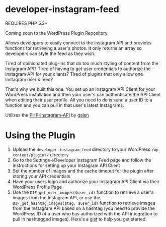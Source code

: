 developer-instagram-feed
================

REQUIRES PHP 5.3+

Coming soon to the WordPress Plugin Repository.

Allows developers to easily connect to the Instagram API and provides functions for retrieving a user's photos. It only returns an array so developers can style the feed as they wish.

Tired of opinionated plug-ins that do too much styling of content from the Instagram API? Tired of having to get user credentials to authorize the Instagram API for your clients? Tired of plugins that only allow one Instagram user's feed?

That's why we built this one. You set up an Instagram API Client for your WordPress installation and then your user's can authenticate the API Client when editing their user profile. All you need to do is send a user ID to a function and you can pull in that user's latest Instagrams.

Utilizes the [PHP-Instagram-API](https://github.com/galen/PHP-Instagram-API) by [galen](https://github.com/galen/)

Using the Plugin
==========

1.  Upload the `developer-instagram-feed` directory to your WordPress `/wp-content/plugins/` directory
2.  Go to the Settings->Developer Instagram Feed page and follow the instructions for setting up your Instagram API Client
3.  Set the number of images and the cache timeout for the plugin after storing your API credentials
4.  Have your users login and authorize your Instagram API Client via their WordPress Profile Page
5.  Use the `DIF_get_user_images($user_id)` function to retrieve a user's images from the Instagram API, or use the `DIF_get_hashtag_images($tag, $user_id)` function to retrieve images from the Instagram API based on a hashtag (you need to provide the WordPress ID of a user who has authorized with the API integration to pull in hashtagged images). Here's a [gist](https://gist.github.com/ericrallen/8393004) to help you get started.
